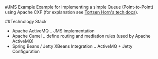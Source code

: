 #JMS Example
Example for implementing a simple Queue (Point-to-Point) using Apache CXF (for explanation see [Tortsen Horn's tech docs](http://www.torsten-horn.de/techdocs/jee-jms.htm "Tortsen Horn's tech docs")).

##Technology Stack
* Apache ActiveMQ .. JMS implementation
* Apache Camel .. define routing and mediation rules (used by Apache ActiveMQ)
* Spring Beans / Jetty XBeans Integration .. ActiveMQ + Jetty Configuration